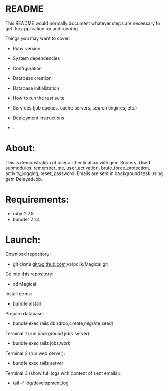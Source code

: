 # README

This README would normally document whatever steps are necessary to get the
application up and running.

Things you may want to cover:

* Ruby version

* System dependencies

* Configuration

* Database creation

* Database initialization

* How to run the test suite

* Services (job queues, cache servers, search engines, etc.)

* Deployment instructions

* ...


# About:
This is demonstration of user authentication with gem Sorcery. Used submodules: remember_me, user_activation, brute_force_protection, activity_logging, reset_password. Emails are sent in background task using gem DelayedJob.

# Requirements:
* ruby 2.7.8
* bundler 2.1.4

# Launch:
Download repository:
* git clone git@github.com:valpolik/Magical.git

Go into this repository:
* cd Magical

Install gems:
* bundle install

Prepare database:
* bundle exec rails db:{drop,create,migrate,seed}

Terminal 1 (run background jobs server):
* bundle exec rails jobs:work

Terminal 2 (run web server):
* bundle exec rails server

Terminal 3 (show full logs with content of sent emails):
* tail -f log/development.log
